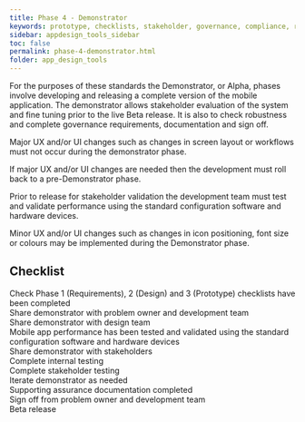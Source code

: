 ```yaml
---
title: Phase 4 - Demonstrator
keywords: prototype, checklists, stakeholder, governance, compliance, requirements, testing, 
sidebar: appdesign_tools_sidebar
toc: false
permalink: phase-4-demonstrator.html
folder: app_design_tools 
---
```


For the purposes of these standards the Demonstrator, or Alpha, phases involve developing and releasing a complete version of the mobile application. The demonstrator allows stakeholder evaluation of the system and fine tuning prior to the live Beta release. It is also to check robustness and complete governance requirements, documentation and sign off.

Major UX and/or UI changes such as changes in screen layout or workflows must not occur during the demonstrator phase.

If major UX and/or UI changes are needed then the development must roll back to a pre-Demonstrator phase.

Prior to release for stakeholder validation the development team must test and validate performance using the standard configuration software and hardware devices.

Minor UX and/or UI changes such as changes in icon positioning, font size or colours may be implemented during the Demonstrator phase.

## Checklist

<p>
				<i class="far fa-square"></i> Check Phase 1 (Requirements), 2 (Design) and 3 (Prototype) checklists have been completed<br>
				<i class="far fa-square"></i> Share demonstrator with problem owner and development team<br>
				<i class="far fa-square"></i> Share demonstrator with design team<br>
				<i class="far fa-square"></i> Mobile app performance has been tested and validated using the standard configuration software and hardware devices<br>
				<i class="far fa-square"></i> Share demonstrator with stakeholders<br>
				<i class="far fa-square"></i> Complete internal testing<br>
				<i class="far fa-square"></i> Complete stakeholder testing<br>
				<i class="far fa-square"></i> Iterate demonstrator as needed<br>
				<i class="far fa-square"></i> Supporting assurance documentation completed  <br>
				<i class="far fa-square"></i> Sign off from problem owner and development team<br>
				<i class="far fa-square"></i> Beta release
			</p>

